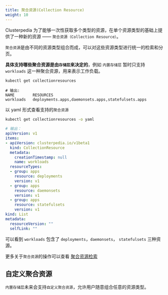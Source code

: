 ```yaml
---
title: 聚合资源(Collection Resource)
weight: 10
---
```


Clusterpedia 为了能够一次性获取多个类型的资源，在单个资源类型的基础上提供了一种新的资源 —— `聚合资源（Collection Resource）`。

`聚合资源`是由不同的资源类型组合而成，可以对这些资源类型进行统一的检索和分页。

**具体支持哪些聚合资源是由`存储层`来决定的**，例如 `内置存储层` 暂时只支持 `workloads` 这一种聚合资源，用来表示工作负载。
```bash
kubectl get collectionresources
```
```
# 输出:
NAME        RESOURCES
workloads   deployments.apps,daemonsets.apps,statefulsets.apps
```

以 yaml 形式查看支持的`聚合资源`
```bash
kubectl get collectionresources -o yaml
```
```yaml
# 输出：
apiVersion: v1
items:
- apiVersion: clusterpedia.io/v1beta1
  kind: CollectionResource
  metadata:
    creationTimestamp: null
    name: workloads
  resourceTypes:
  - group: apps
    resource: deployments
    version: v1
  - group: apps
    resource: daemonsets
    version: v1
  - group: apps
    resource: statefulsets
    version: v1
kind: List
metadata:
  resourceVersion: ""
  selfLink: ""
```
可以看到 `workloads` 包含了 `deployments`，`daemonsets`， `statefulsets` 三种资源。

更多关于`聚合资源`的操作可以查看 [聚合资源检索](../../usage/search/collection-resource)

## 自定义聚合资源
`内置存储层`未来会支持`自定义聚合资源`，允许用户随意组合任意的资源类型。
